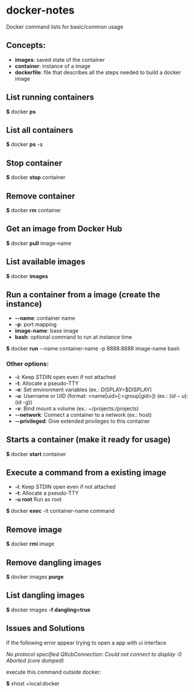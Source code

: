 # docker-notes
Docker command lists for basic/common usage

## Concepts:
* **images**: saved state of the container
* **container**: instance of a image
* **dockerfile**: file that describes all the steps needed to build a docker image

## List running containers
**$** docker **ps**

## List all containers
**$** docker **ps** -a

## Stop container
**$** docker **stop** container

## Remove container
**$** docker **rm** container

## Get an image from Docker Hub
**$** docker **pull** image-name

## List available images
**$** docker **images**

## Run a container from a image (create the instance)
* **--name**: container name
* **-p**: port mapping
* **image-name**: base image
* **bash**: optional command to run at instance time

**$** docker **run** --name container-name -p 8888:8888 image-name bash
### Other options:
* **-i**: Keep STDIN open even if not attached
* **-t**: Allocate a pseudo-TTY
* **-e**: Set environment variables (ex.: DISPLAY=$DISPLAY)
* **-u**: Username or UID (format: <name|uid>[:<group|gid>]) (ex.: $(id -u):$(id -g))
* **-v**: Bind mount a volume (ex.: ~/projects:/projects)
* **--network**: Connect a container to a network (ex.: host)
* **--privileged**: Give extended privileges to this container

## Starts a container (make it ready for usage)
**$** docker **start** container

## Execute a command from a existing image
* **-i**: Keep STDIN open even if not attached
* **-t**: Allocate a pseudo-TTY
* **-u root** Run as root

**$** docker **exec** -it container-name command

## Remove image
**$** docker **rmi** image

## Remove dangling images
**$** docker images **purge**

## List dangling images
**$** docker images **-f dangling=true**

## Issues and Solutions
If the following error appear trying to open a app with ui interface

_No protocol specified
QXcbConnection: Could not connect to display :0
Aborted (core dumped)_

execute this command outside docker:

**$** xhost +local:docker
